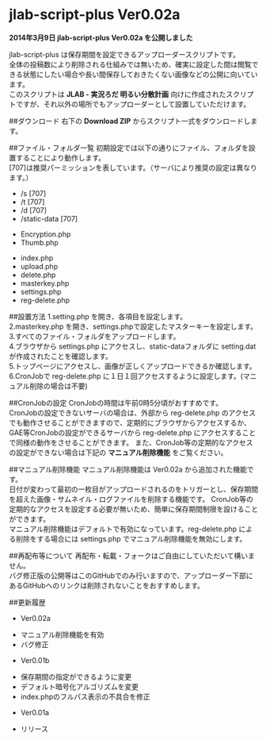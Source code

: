 jlab-script-plus Ver0.02a
================
  
**2014年3月9日 jlab-script-plus Ver0.02a を公開しました**  
  
jlab-script-plus は保存期間を設定できるアップローダースクリプトです。  
全体の投稿数により削除される仕組みでは無いため、確実に設定した間は閲覧できる状態にしたい場合や長い間保存しておきたくない画像などの公開に向いています。  
このスクリプトは **JLAB - 実況ろだ 明るい分散計画** 向けに作成されたスクリプトですが、それ以外の場所でもアップローダーとして設置していただけます。

##ダウンロード
右下の **Download ZIP** からスクリプト一式をダウンロードします。

##ファイル・フォルダ一覧
初期設定では以下の通りにファイル、フォルダを設置することにより動作します。  
[707]は推奨パーミッションを表しています。（サーバにより推奨の設定は異なります。）

* /s [707]
* /t [707]
* /d [707]
* /static-data [707]
 - Encryption.php
 - Thumb.php
* index.php
* upload.php
* delete.php
* masterkey.php
* settings.php
* reg-delete.php

##設置方法
1.setting.php を開き、各項目を設定します。  
2.masterkey.php を開き、settings.phpで設定したマスターキーを設定します。  
3.すべてのファイル・フォルダをアップロードします。  
4.ブラウザから settings.php にアクセスし、static-dataフォルダに setting.dat が作成されたことを確認します。  
5.トップページにアクセスし、画像が正しくアップロードできるか確認します。  
6.CronJobで reg-delete.php に１日１回アクセスするように設定します。(マニュアル削除の場合は不要)

##CronJobの設定
CronJobの時間は午前0時5分頃がおすすめです。  
CronJobの設定できないサーバの場合は、外部から reg-delete.php のアクセスでも動作させることができますので、定期的にブラウザからアクセスするか、GAE等CronJobの設定ができるサーバから reg-delete.php にアクセスすることで同様の動作をさせることができます。
また、CronJob等の定期的なアクセスの設定ができない場合は下記の **マニュアル削除機能** をご覧ください。

##マニュアル削除機能
マニュアル削除機能は Ver0.02a から追加された機能です。  
日付が変わって最初の一枚目がアップロードされるのをトリガーとし、保存期間を超えた画像・サムネイル・ログファイルを削除する機能です。
CronJob等の定期的なアクセスを設定する必要が無いため、簡単に保存期間制限を設けることができます。  
マニュアル削除機能はデフォルトで有効になっています。reg-delete.php による削除をする場合には settings.php でマニュアル削除機能を無効にします。


##再配布等について
再配布・転載・フォークはご自由にしていただいて構いません。  
バグ修正版の公開等はこのGitHubでのみ行いますので、アップローダー下部にあるGitHubへのリンクは削除されないことをおすすめします。

##更新履歴
* Ver0.02a
 - マニュアル削除機能を有効
 - バグ修正
* Ver0.01b
 - 保存期間の指定ができるように変更
 - デフォルト暗号化アルゴリズムを変更
 - index.phpのフルパス表示の不具合を修正
* Ver0.01a
 - リリース
